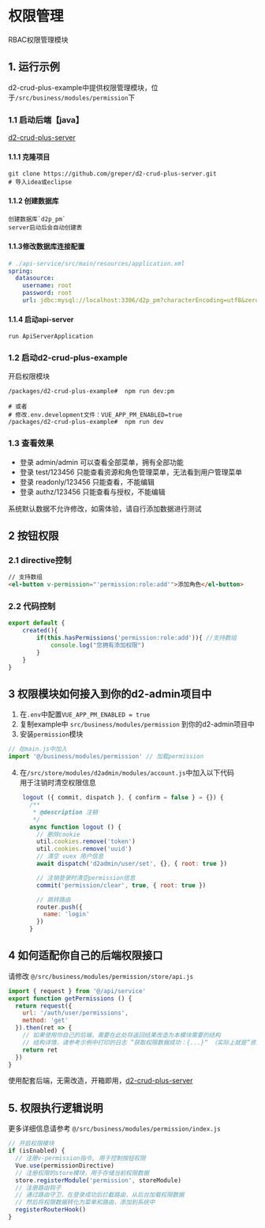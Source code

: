 
# 权限管理
RBAC权限管理模块


## 1. 运行示例
d2-crud-plus-example中提供权限管理模块，位于`/src/business/modules/permission`下

### 1.1 启动后端【java】
[d2-crud-plus-server](https://github.com/greper/d2-crud-plus-server)
#### 1.1.1 克隆项目
```shell
git clone https://github.com/greper/d2-crud-plus-server.git
# 导入idea或eclipse
```
#### 1.1.2 创建数据库
```
创建数据库`d2p_pm`
server启动后会自动创建表
```
#### 1.1.3修改数据库连接配置

```yaml
# ./api-service/src/main/resources/application.xml
spring:
  datasource:
    username: root
    password: root
    url: jdbc:mysql://localhost:3306/d2p_pm?characterEncoding=utf8&zeroDateTimeBehavior=convertToNull&useSSL=false&serverTimezone=Asia/Shanghai&allowMultiQueries=true
```
#### 1.1.4 启动api-server
```
run ApiServerApplication
```


### 1.2 启动d2-crud-plus-example
开启权限模块
```shell
/packages/d2-crud-plus-example#  npm run dev:pm

# 或者
# 修改.env.development文件：VUE_APP_PM_ENABLED=true
/packages/d2-crud-plus-example#  npm run dev
```


### 1.3 查看效果
* 登录 admin/admin 可以查看全部菜单，拥有全部功能   
* 登录 test/123456 只能查看资源和角色管理菜单，无法看到用户管理菜单    
* 登录 readonly/123456 只能查看，不能编辑    
* 登录 authz/123456 只能查看与授权，不能编辑   

系统默认数据不允许修改，如需体验，请自行添加数据进行测试

## 2 按钮权限
### 2.1 directive控制
```html
// 支持数组
<el-button v-permission="'permission:role:add'">添加角色</el-button>
```
### 2.2 代码控制
```js
export default {
    created(){
        if(this.hasPermissions('permission:role:add')){ //支持数组
            console.log("您拥有添加权限")
        }
    }
}
```

## 3 权限模块如何接入到你的d2-admin项目中
 1. 在`.env`中配置`VUE_APP_PM_ENABLED = true`
 2. 复制example中 `src/business/modules/permission` 到你的d2-admin项目中
 3. 安装`permission`模块
```js
// 在main.js中加入
import '@/business/modules/permission' // 加载permission
```
   4.  在`/src/store/modules/d2admin/modules/account.js`中加入以下代码   
 用于注销时清空权限信息
```js {12-14}
    logout ({ commit, dispatch }, { confirm = false } = {}) {
      /**
       * @description 注销
       */
      async function logout () {
        // 删除cookie
        util.cookies.remove('token')
        util.cookies.remove('uuid')
        // 清空 vuex 用户信息
        await dispatch('d2admin/user/set', {}, { root: true })

        // 注销登录时清空permission信息
        commit('permission/clear', true, { root: true })

        // 跳转路由
        router.push({
          name: 'login'
        })
      }
```

## 4 如何适配你自己的后端权限接口
请修改 `@/src/business/modules/permission/store/api.js`
```js
import { request } from '@/api/service'
export function getPermissions () {
  return request({
    url: '/auth/user/permissions',
    method: 'get'
  }).then(ret => {
    // 如果使用你自己的后端，需要在此处将返回结果改造为本模块需要的结构
    // 结构详情，请参考示例中打印的日志 ”获取权限数据成功：{...}“ （实际上就是“资源管理”页面中列出来的数据）
    return ret
  })
}

```

使用配套后端，无需改造，开箱即用，[d2-crud-plus-server](https://github.com/greper/d2-crud-plus-server)

## 5. 权限执行逻辑说明
更多详细信息请参考 `@/src/business/modules/permission/index.js`
```js
// 开启权限模块
if (isEnabled) {
  // 注册v-permission指令, 用于控制按钮权限
  Vue.use(permissionDirective)
  // 注册权限的store模块，用于存储当前权限数据
  store.registerModule('permission', storeModule)
  // 注册路由钩子
  // 通过路由守卫，在登录成功后拦截路由，从后台加载权限数据
  // 然后将权限数据转化为菜单和路由，添加到系统中
  registerRouterHook()
}
```
